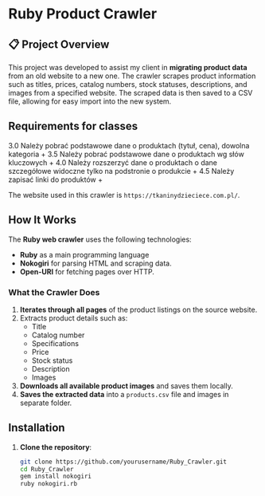 # Ruby Product Crawler

## 📋 Project Overview


This project was developed to assist my client in **migrating product data** from an old website to a new one. The crawler scrapes product information such as titles, prices, catalog numbers, stock statuses, descriptions, and images from a specified website. The scraped data is then saved to a CSV file, allowing for easy import into the new system.

## Requirements for classes
3.0 Należy pobrać podstawowe dane o produktach (tytuł, cena), dowolna kategoria +
3.5 Należy pobrać podstawowe dane o produktach wg słów kluczowych +
4.0 Należy rozszerzyć dane o produktach o dane szczegółowe widoczne tylko na podstronie o produkcie +
4.5 Należy zapisać linki do produktów +

The website used in this crawler is `https://tkaninydzieciece.com.pl/`.

## How It Works

The **Ruby web crawler** uses the following technologies:
- **Ruby** as a main programming language
- **Nokogiri** for parsing HTML and scraping data.
- **Open-URI** for fetching pages over HTTP.

### What the Crawler Does
1. **Iterates through all pages** of the product listings on the source website.
2. Extracts product details such as:
   - Title
   - Catalog number
   - Specifications
   - Price
   - Stock status
   - Description
   - Images
3. **Downloads all available product images** and saves them locally.
4. **Saves the extracted data** into a `products.csv` file and images in separate folder.

##  Installation

1. **Clone the repository**:
   ```bash
   git clone https://github.com/yourusername/Ruby_Crawler.git
   cd Ruby_Crawler
   gem install nokogiri
   ruby nokogiri.rb

